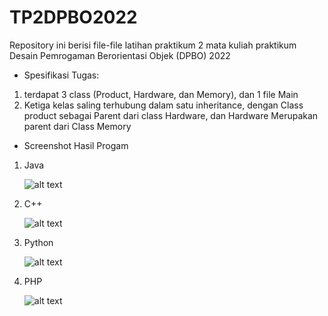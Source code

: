 # TP2DPBO2022

Repository ini berisi file-file latihan praktikum 2 mata kuliah praktikum Desain Pemrogaman Berorientasi Objek (DPBO) 2022

- Spesifikasi Tugas:
 1. terdapat 3 class (Product, Hardware, dan Memory), dan 1 file Main
 2. Ketiga kelas saling terhubung dalam satu inheritance, dengan Class product sebagai Parent dari class Hardware, 
    dan Hardware Merupakan parent dari Class Memory

- Screenshot Hasil Progam
 1. Java
    
    ![alt text](https://github.com/aliefabdillah/TP2DPBO2022/blob/main/screenshot2/latihan2_1_java.png)
    
 2. C++
 
    ![alt text](https://github.com/aliefabdillah/TP2DPBO2022/blob/main/screenshot2/latihan2_2_cpp.png)
    
 3. Python
    
    ![alt text](https://github.com/aliefabdillah/TP2DPBO2022/blob/main/screenshot2/latihan2_2_python.png)
 
 4. PHP 
    
    ![alt text](https://github.com/aliefabdillah/TP2DPBO2022/blob/main/screenshot2/latihan2_2_php.png)
